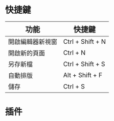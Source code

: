 <style>
td {
  font-size: 20px
}
th {
  font-size: 24px
}
</style>
# 快捷鍵

| 功能 |快捷鍵    |
|-------|--------|
|開啟編輯器新視窗|Ctrl + Shift + N|
|開啟新的頁面|Ctrl + N|
|另存新檔|Ctrl + Shift + S|
|自動排版|Alt + Shift + F|
|儲存|Ctrl + S|


# 插件

